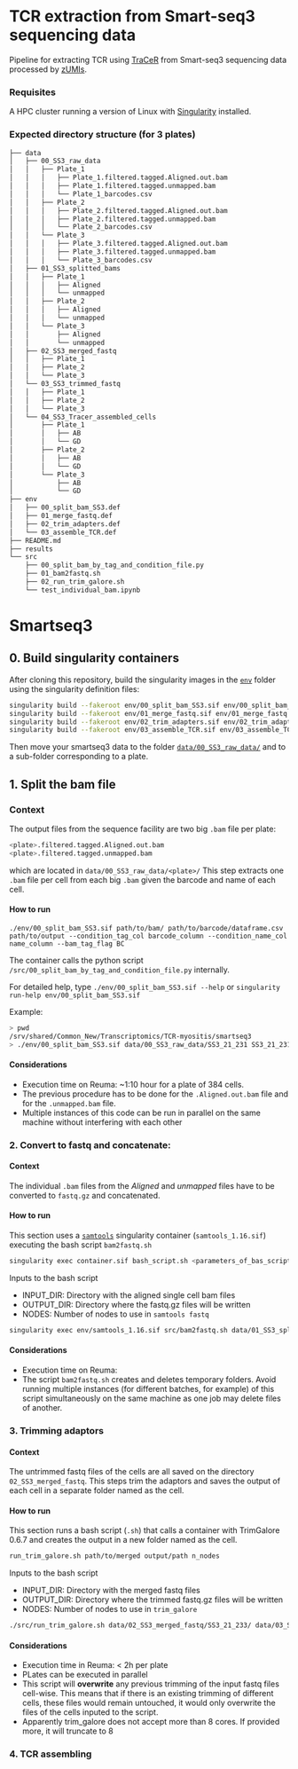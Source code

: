 # TCR extraction from Smart-seq3 sequencing data
Pipeline for extracting TCR using [TraCeR](https://github.com/Teichlab/tracer) from Smart-seq3 sequencing data processed by [zUMIs](https://github.com/sdparekh/zUMIs).
### Requisites
A HPC cluster running a version of Linux with [Singularity](https://sylabs.io/singularity/) installed.

### Expected directory structure (for 3 plates)
```bash
├── data
│   ├── 00_SS3_raw_data
│   │   ├── Plate_1
│   │   │   ├── Plate_1.filtered.tagged.Aligned.out.bam
│   │   │   ├── Plate_1.filtered.tagged.unmapped.bam
│   │   │   └── Plate_1_barcodes.csv
│   │   ├── Plate_2
│   │   │   ├── Plate_2.filtered.tagged.Aligned.out.bam
│   │   │   ├── Plate_2.filtered.tagged.unmapped.bam
│   │   │   └── Plate_2_barcodes.csv
│   │   └── Plate_3
│   │   │   ├── Plate_3.filtered.tagged.Aligned.out.bam
│   │   │   ├── Plate_3.filtered.tagged.unmapped.bam
│   │   │   └── Plate_3_barcodes.csv
│   ├── 01_SS3_splitted_bams
│   │   ├── Plate_1
│   │   │   ├── Aligned
│   │   │   └── unmapped
│   │   ├── Plate_2
│   │   │   ├── Aligned
│   │   │   └── unmapped
│   │   └── Plate_3
│   │       ├── Aligned
│   │       └── unmapped
│   ├── 02_SS3_merged_fastq
│   │   ├── Plate_1
│   │   ├── Plate_2
│   │   └── Plate_3
│   └── 03_SS3_trimmed_fastq
│   │   ├── Plate_1
│   │   ├── Plate_2
│   │   └── Plate_3
│   └── 04_SS3_Tracer_assembled_cells
│       ├── Plate_1
│       │   ├── AB
│       │   └── GD
│       ├── Plate_2
│       │   ├── AB
│       │   └── GD
│       └── Plate_3
│           ├── AB
│           └── GD
├── env
│   ├── 00_split_bam_SS3.def
│   ├── 01_merge_fastq.def
│   ├── 02_trim_adapters.def
│   └── 03_assemble_TCR.def
├── README.md
├── results
└── src
    ├── 00_split_bam_by_tag_and_condition_file.py
    ├── 01_bam2fastq.sh
    ├── 02_run_trim_galore.sh
    └── test_individual_bam.ipynb
```

# Smartseq3
## 0. Build singularity containers
After cloning this repository, build the singularity images in the [`env`](env/) folder using the singularity definition files:
```bash
singularity build --fakeroot env/00_split_bam_SS3.sif env/00_split_bam_SS3.def
singularity build --fakeroot env/01_merge_fastq.sif env/01_merge_fastq.def
singularity build --fakeroot env/02_trim_adapters.sif env/02_trim_adapters.def
singularity build --fakeroot env/03_assemble_TCR.sif env/03_assemble_TCR.def
```
Then move your smartseq3 data to the folder [`data/00_SS3_raw_data/`](data/00_SS3_raw_data/) and to a sub-folder corresponding to a plate.
## 1. Split the bam file
### Context
The output files from the sequence facility are two big `.bam` file per plate:
```bash
<plate>.filtered.tagged.Aligned.out.bam
<plate>.filtered.tagged.unmapped.bam
```
which are located in `data/00_SS3_raw_data/<plate>/`
This step extracts one `.bam` file per cell from each big `.bam` given the barcode and name of each cell.
#### How to run
```
./env/00_split_bam_SS3.sif path/to/bam/ path/to/barcode/dataframe.csv path/to/output --condition_tag_col barcode_column --condition_name_col name_column --bam_tag_flag BC
```
The container calls the python script `/src/00_split_bam_by_tag_and_condition_file.py` internally.

For detailed help, type `./env/00_split_bam_SS3.sif --help` or `singularity run-help env/00_split_bam_SS3.sif`

Example:
```bash
> pwd
/srv/shared/Common_New/Transcriptomics/TCR-myositis/smartseq3
> ./env/00_split_bam_SS3.sif data/00_SS3_raw_data/SS3_21_231 SS3_21_231.filtered.tagged.Aligned.out.bam data/00_SS3_raw_data/SS3_21_231/P231_barcodes.csv data/01_SS3_splitted_bams/Aligned/SS3_21_231/ Barcode Name BC
```
#### Considerations
+ Execution time on Reuma: ~1:10 hour for a plate of 384 cells.
+ The previous procedure has to be done for the `.Aligned.out.bam` file and for the `.unmapped.bam` file.
+ Multiple instances of this code can be run in parallel on the same machine without interfering with each other

### 2. Convert to fastq and concatenate:
#### Context
The individual `.bam` files from the *Aligned* and *unmapped* files have to be converted to `fastq.gz` and concatenated.
#### How to run
This section uses a [`samtools`](https://github.com/samtools/samtools) singularity container (`samtools_1.16.sif`) executing the bash script `bam2fastq.sh`
```bash
singularity exec container.sif bash_script.sh <parameters_of_bas_script>
```
Inputs to the bash script
+ INPUT_DIR: Directory with the aligned single cell bam files
+ OUTPUT_DIR: Directory where the fastq.gz files will be written
+ NODES: Number of nodes to use in `samtools fastq`

```bash
singularity exec env/samtools_1.16.sif src/bam2fastq.sh data/01_SS3_splitted_bams/SS3_21_231/ data/02_SS3_merged_fastq/SS3_21_231/ 40
```
#### Considerations
+ Execution time on Reuma:
+ The script `bam2fastq.sh` creates and deletes temporary folders. Avoid running multiple instances (for different batches, for example) of this script simultaneously on the same machine as one job may delete files of another.

### 3. Trimming adaptors
#### Context
The untrimmed fastq files of the cells are all saved on the directory `02_SS3_merged_fastq`. This steps trim the adaptors and saves the output of each cell in a separate folder named as the cell.
#### How to run
This section runs a bash script (`.sh`) that calls a container with TrimGalore 0.6.7 and creates the output in a new folder named as the cell.
```bash
run_trim_galore.sh path/to/merged output/path n_nodes
```
Inputs to the bash script
+ INPUT_DIR: Directory with the merged fastq files
+ OUTPUT_DIR: Directory where the trimmed fastq.gz files will be written
+ NODES: Number of nodes to use in `trim_galore`
```bash
./src/run_trim_galore.sh data/02_SS3_merged_fastq/SS3_21_233/ data/03_SS3_trimmed_fastq/SS3_21_233 8
```
#### Considerations
+ Execution time in Reuma: < 2h per plate
+ PLates can be executed in parallel
+ This script will **overwrite** any previous trimming of the input fastq files cell-wise. This means that if there is an existing trimming of different cells, these files would remain untouched, it would only overwrite the files of the cells inputed to the script.
+ Apparently trim_galore does not accept more than 8 cores. If provided more, it will truncate to 8
### 4. TCR assembling
